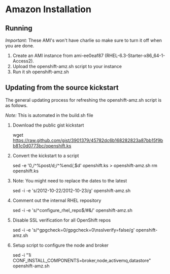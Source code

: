 Amazon Installation
==================

Running
-------
*Important:* These AMI's won't have charlie so make sure to turn it off when you are done.

1. Create an AMI instance from ami-ee0eaf87 (RHEL-6.3-Starter-x86_64-1-Access2).
2. Upload the openshift-amz.sh script to your instance
3. Run it
    sh openshift-amz.sh


Updating from the source kickstart
----------------------------------

The general updating process for refreshing the openshift-amz.sh script
is as follows.

*Note:* This is automated in the build.sh file

1. Download the public gist kickstart

    wget https://raw.github.com/gist/3901379/45782dc6b168282823a87bb15f9bb81c0d0773bc/openshift.ks

1. Convert the kickstart to a script

    sed -e '0,/^%post/d;/^%end/,$d' openshift.ks > openshift-amz.sh
    rm openshift.ks

2. Note: You might need to replace the dates to the latest

    sed -i -e 's/2012-10-22/2012-10-23/g' openshift-amz.sh

3. Comment out the internal RHEL repository

    sed -i -e 's/^configure_rhel_repo$/#&/' openshift-amz.sh

4. Disable SSL verification for all OpenShift repos

    sed -i -e 's/^gpgcheck=0/gpgcheck=0\nsslverify=false/g' openshift-amz.sh

5. Setup script to configure the node and broker

    sed -i "1i CONF_INSTALL_COMPONENTS=broker,node,activemq,datastore" openshift-amz.sh
